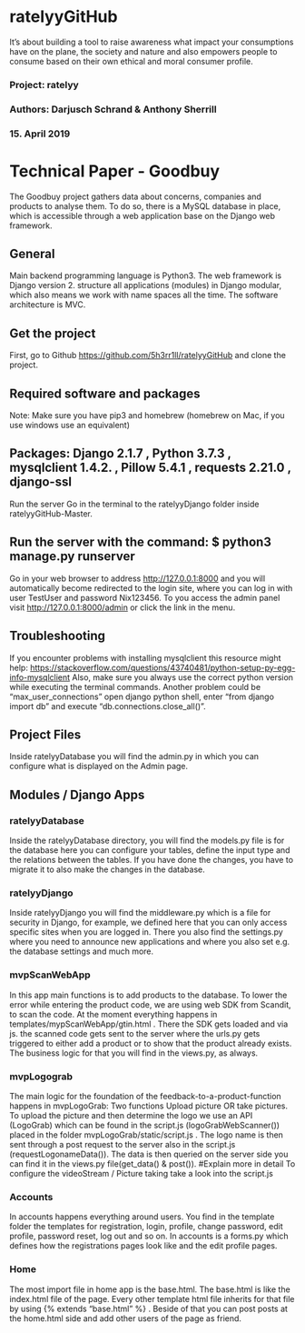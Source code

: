 # ratelyyGitHub
It’s about building a tool to raise awareness what impact your consumptions have on the plane, the society and nature and also empowers people to consume based on their own ethical and moral consumer profile.

### Project: ratelyy
### Authors: Darjusch Schrand & Anthony Sherrill
### 15. April 2019
# Technical Paper - Goodbuy
The Goodbuy project gathers data about concerns, companies and products to analyse them. To do so, there is a MySQL database in place, which is accessible through a web application base on the Django web framework.
## General
Main backend programming language is Python3. The web framework is Django version 2. structure all applications (modules) in Django modular, which also means we work with name spaces all the time. The software architecture is MVC.
## Get the project
First, go to Github https://github.com/5h3rr1ll/ratelyyGitHub and clone the project.
## Required software and packages
Note: Make sure you have pip3 and homebrew (homebrew on Mac, if you use windows use an equivalent)
## Packages: Django 2.1.7 , Python 3.7.3 , mysqlclient 1.4.2. , Pillow 5.4.1 , requests 2.21.0 , django-ssl
Run the server
Go in the terminal to the ratelyyDjango folder inside ratelyyGitHub-Master.
## Run the server with the command: $ python3 manage.py runserver
Go in your web browser to address http://127.0.0.1:8000 and you will automatically become redirected to the login site, where you can log in with user TestUser and password Nix123456. To you access the admin panel visit http://127.0.0.1:8000/admin or click the link in the menu.
## Troubleshooting
If you encounter problems with installing mysqlclient this resource might help: https://stackoverflow.com/questions/43740481/python-setup-py-egg-info-mysqlclient
Also, make sure you always use the correct python version while executing the terminal commands. Another problem could be “max_user_connections” open django python shell, enter “from django import db” and execute “db.connections.close_all()”. 
## Project Files
Inside ratelyyDatabase you will find the admin.py in which you can configure what is displayed on the Admin page.
## Modules / Django Apps
### ratelyyDatabase
Inside the ratelyyDatabase directory, you will find the models.py file is for the database here you can configure your tables, define the input type and the relations between the tables. If you have done the changes, you have to migrate it to also make the changes in the database.
### ratelyyDjango
Inside ratelyyDjango you will find the middleware.py which is a file for security in Django, for example, we defined here that you can only access specific sites when you are logged in. There you also find the settings.py where you need to announce new applications and where you also set e.g. the database settings and much more.
### mvpScanWebApp
In this app main functions is to add products to the database. To lower the error while entering the product code, we are using web SDK from Scandit, to scan the code. At the moment everything happens in templates/mypScanWebApp/gtin.html . There the SDK gets loaded and via js. the scanned code gets sent to the server where the urls.py gets triggered to either add a product or to show that the product already exists. The business logic for that you will find in the views.py, as always.
### mvpLogograb
The main logic for the foundation of the feedback-to-a-product-function happens in mvpLogoGrab: Two functions Upload picture OR take pictures. To upload the picture and then determine the logo we use an API (LogoGrab) which can be found in the script.js (logoGrabWebScanner()) placed in the folder mvpLogoGrab/static/script.js .
The logo name is then sent through a post request to the server also in the script.js (requestLogonameData()).
The data is then queried on the server side you can find it in the views.py file(get_data() & post()).
#Explain more in detail
To configure the videoStream / Picture taking take a look into the script.js
### Accounts
In accounts happens everything around users. You find in the template folder the templates for registration, login, profile, change password, edit profile, password reset, log out and so on. In accounts is a forms.py which defines how the registrations pages look like and the edit profile pages.
### Home
The most import file in home app is the base.html. The base.html is like the index.html file of the page. Every other template html file inherits for that file by using {% extends “base.html” %} . Beside of that you can post posts at the home.html side and add other users of the page as friend.
